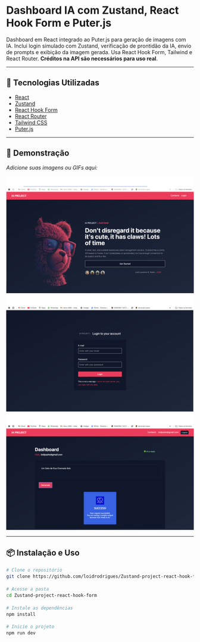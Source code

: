# Dashboard IA com Zustand, React Hook Form e Puter.js

Dashboard em React integrado ao Puter.js para geração de imagens com IA. Inclui login simulado com Zustand, verificação de prontidão da IA, envio de prompts e exibição da imagem gerada. Usa React Hook Form, Tailwind e React Router. **Créditos na API são necessários para uso real**.

---

## 🚀 Tecnologias Utilizadas
- [React](https://react.dev/)
- [Zustand](https://zustand-demo.pmnd.rs/)
- [React Hook Form](https://react-hook-form.com/)
- [React Router](https://reactrouter.com/)
- [Tailwind CSS](https://tailwindcss.com/)
- [Puter.js](https://puter.com/docs/puter-js)

---

## 📸 Demonstração
_Adicione suas imagens ou GIFs aqui:_

![Imagem 1](src/assets/tela1.png)
![Imagem 2](src/assets/tela2.png)
![Imagem 3](src/assets/tela3.png)



---

## 📦 Instalação e Uso

```bash
# Clone o repositório
git clone https://github.com/loidrodrigues/Zustand-project-react-hook-form.git

# Acesse a pasta
cd Zustand-project-react-hook-form

# Instale as dependências
npm install

# Inicie o projeto
npm run dev
